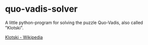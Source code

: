 # quo-vadis-solver
A little python-program for solving the puzzle Quo-Vadis, also called "Klotski".

[Klotski - Wikipedia](https://en.wikipedia.org/wiki/Klotski)

